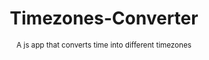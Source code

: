 <div align="center">
  <h1>Timezones-Converter</h1>
  <sup>A js app that converts time into different timezones</sup>
</div>
